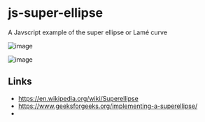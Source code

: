 # js-super-ellipse
A Javscript example of the super ellipse or Lamé curve

![image](https://github.com/MatthewPageUK/js-super-ellipse/assets/46349796/363dba8a-dec2-4978-ae3e-79ab2dbf27c9)
 
![image](https://github.com/MatthewPageUK/js-super-ellipse/assets/46349796/07f51905-7211-467c-8e93-52bc52c1c68c)

## Links

- https://en.wikipedia.org/wiki/Superellipse
- https://www.geeksforgeeks.org/implementing-a-superellipse/
- 


